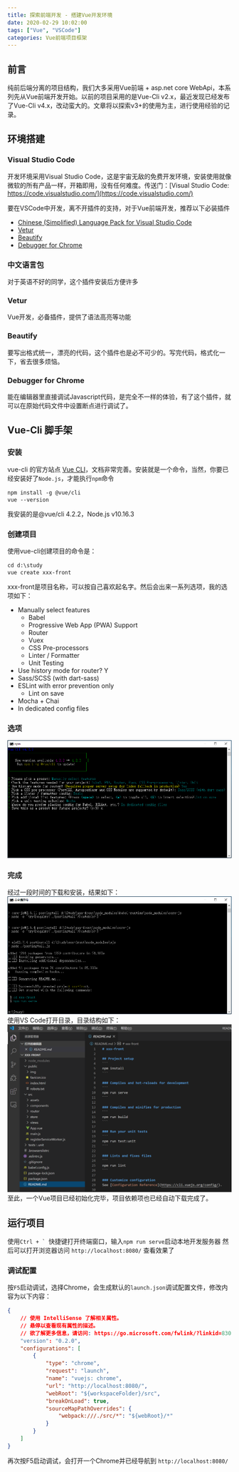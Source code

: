 ```yaml
---
title: 探索前端开发 - 搭建Vue开发环境
date: 2020-02-29 10:02:00
tags: ["Vue", "VSCode"]
categories: Vue前端项目框架
---
```


## 前言
纯前后端分离的项目结构，我们大多采用Vue前端 + asp.net core WebApi，本系列先从Vue前端开发开始。以前的项目采用的是Vue-Cli v2.x，最近发现已经发布了Vue-Cli v4.x，改动蛮大的。文章将以探索v3+的使用为主，进行使用经验的记录。

## 环境搭建
### Visual Studio Code
开发环境采用Visual Studio Code，这是宇宙无敌的免费开发环境，安装使用就像微软的所有产品一样，开箱即用，没有任何难度。传送门：[Visual Studio Code: https://code.visualstudio.com/](https://code.visualstudio.com/)

要在VSCode中开发，离不开插件的支持，对于Vue前端开发，推荐以下必装插件
* [Chinese (Simplified) Language Pack for Visual Studio Code](https://marketplace.visualstudio.com/items?itemName=MS-CEINTL.vscode-language-pack-zh-hans)
* [Vetur](https://marketplace.visualstudio.com/items?itemName=octref.vetur)
* [Beautify](https://marketplace.visualstudio.com/items?itemName=HookyQR.beautify)
* [Debugger for Chrome](https://marketplace.visualstudio.com/items?itemName=msjsdiag.debugger-for-chrome)
<!-- more -->

### 中文语言包
对于英语不好的同学，这个插件安装后方便许多
### Vetur
Vue开发，必备插件，提供了语法高亮等功能
### Beautify
要写出格式统一，漂亮的代码，这个插件也是必不可少的。写完代码，格式化一下，省去很多烦恼。
### Debugger for Chrome
能在编辑器里直接调试Javascript代码，是完全不一样的体验，有了这个插件，就可以在原始代码文件中设置断点进行调试了。

## Vue-Cli 脚手架
### 安装
vue-cli 的官方站点 [Vue CLI](https://cli.vuejs.org/zh/)，文档非常完善。安装就是一个命令，当然，你要已经安装好了`Node.js`，才能执行`npm`命令
```
npm install -g @vue/cli
vue --version
```
我安装的是@vue/cli 4.2.2，Node.js v10.16.3
### 创建项目
使用vue-cli创建项目的命令是：
```
cd d:\study
vue create xxx-front
```
xxx-front是项目名称，可以按自己喜欢起名字。然后会出来一系列选项，我的选项如下：
* Manually select features
    * Babel
    * Progressive Web App (PWA) Support
    * Router
    * Vuex
    * CSS Pre-processors
    * Linter / Formatter
    * Unit Testing
* Use history mode for router? Y
* Sass/SCSS (with dart-sass)
* ESLint with error prevention only
    * Lint on save
* Mocha + Chai
* In dedicated config files

### 选项
![选项截图](/assets/images/vuefrontstep1/1.png)
### 完成
经过一段时间的下载和安装，结果如下：
![创建结果](/assets/images/vuefrontstep1/2.png)使用VS Code打开目录，目录结构如下：
![目录结构](/assets/images/vuefrontstep1/3.png)至此，一个Vue项目已经初始化完毕，项目依赖项也已经自动下载完成了。
## 运行项目
使用``Ctrl + ` ``快捷键打开终端窗口，输入`npm run serve`启动本地开发服务器
然后可以打开浏览器访问 `http://localhost:8080/` 查看效果了
### 调试配置
按`F5`启动调试，选择Chrome，会生成默认的`launch.json`调试配置文件，修改内容为以下内容：
```json
{
    // 使用 IntelliSense 了解相关属性。 
    // 悬停以查看现有属性的描述。
    // 欲了解更多信息，请访问: https://go.microsoft.com/fwlink/?linkid=830387
    "version": "0.2.0",
    "configurations": [
        {
            "type": "chrome",
            "request": "launch",
            "name": "vuejs: chrome",
            "url": "http://localhost:8080/",
            "webRoot": "${workspaceFolder}/src",
            "breakOnLoad": true,
            "sourceMapPathOverrides": {
                "webpack:///./src/*": "${webRoot}/*"
            }
        }
    ]
}
```
再次按F5启动调试，会打开一个Chrome并已经导航到 `http://localhost:8080/`